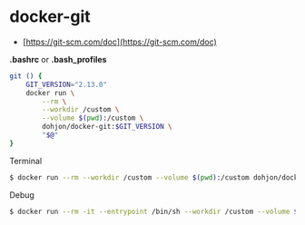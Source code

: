 # docker-git

- [https://git-scm.com/doc](https://git-scm.com/doc)

**.bashrc** or **.bash_profiles**
```bash
git () {
    GIT_VERSION="2.13.0"
    docker run \
        --rm \
        --workdir /custom \
        --volume $(pwd):/custom \
        dohjon/docker-git:$GIT_VERSION \
        "$@"
}
```

Terminal
```bash
$ docker run --rm --workdir /custom --volume $(pwd):/custom dohjon/docker-git:2.13.0
```

Debug
```bash
$ docker run --rm -it --entrypoint /bin/sh --workdir /custom --volume $(pwd):/custom dohjon/docker-git:2.13.0
```